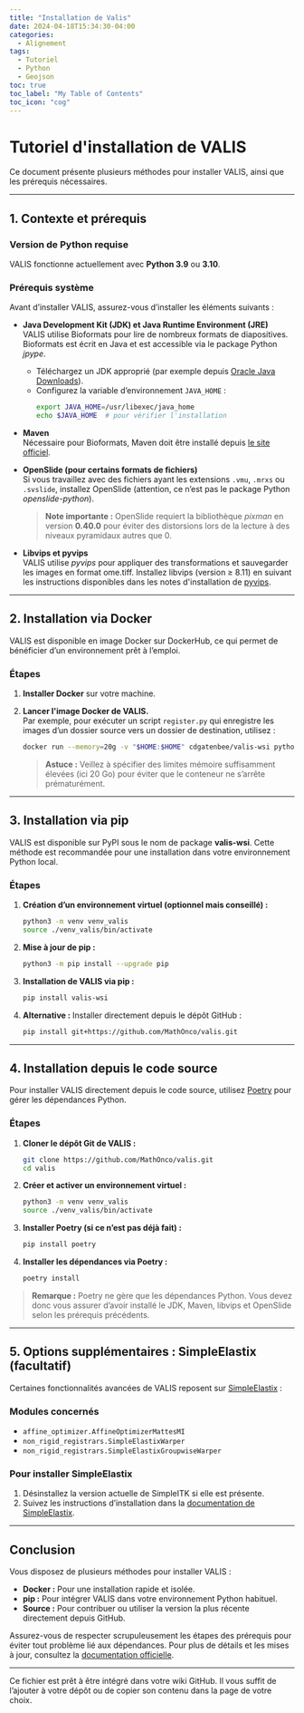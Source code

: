 ```yaml
---
title: "Installation de Valis"
date: 2024-04-18T15:34:30-04:00
categories:
  - Alignement
tags:
  - Tutoriel
  - Python
  - Geojson
toc: true
toc_label: "My Table of Contents"
toc_icon: "cog"
---
```


# Tutoriel d'installation de VALIS

Ce document présente plusieurs méthodes pour installer VALIS, ainsi que les prérequis nécessaires.

---

## 1. Contexte et prérequis

### Version de Python requise
VALIS fonctionne actuellement avec **Python 3.9** ou **3.10**.

### Prérequis système
Avant d’installer VALIS, assurez-vous d’installer les éléments suivants :

- **Java Development Kit (JDK) et Java Runtime Environment (JRE)**  
  VALIS utilise Bioformats pour lire de nombreux formats de diapositives. Bioformats est écrit en Java et est accessible via le package Python *jpype*.
  - Téléchargez un JDK approprié (par exemple depuis [Oracle Java Downloads](https://www.oracle.com/java/technologies/javase-downloads.html)).
  - Configurez la variable d’environnement `JAVA_HOME` :
    ```bash
    export JAVA_HOME=/usr/libexec/java_home
    echo $JAVA_HOME  # pour vérifier l'installation
    ```

- **Maven**  
  Nécessaire pour Bioformats, Maven doit être installé depuis [le site officiel](https://maven.apache.org/index.html).

- **OpenSlide (pour certains formats de fichiers)**  
  Si vous travaillez avec des fichiers ayant les extensions `.vmu`, `.mrxs` ou `.svslide`, installez OpenSlide (attention, ce n’est pas le package Python *openslide-python*).  
  > **Note importante :** OpenSlide requiert la bibliothèque *pixman* en version **0.40.0** pour éviter des distorsions lors de la lecture à des niveaux pyramidaux autres que 0.

- **Libvips et pyvips**  
  VALIS utilise *pyvips* pour appliquer des transformations et sauvegarder les images en format ome.tiff. Installez libvips (version ≥ 8.11) en suivant les instructions disponibles dans les notes d'installation de [pyvips](https://github.com/libvips/pyvips).

---

## 2. Installation via Docker

VALIS est disponible en image Docker sur DockerHub, ce qui permet de bénéficier d’un environnement prêt à l’emploi.

### Étapes

1. **Installer Docker** sur votre machine.
2. **Lancer l'image Docker de VALIS.**  
   Par exemple, pour exécuter un script `register.py` qui enregistre les images d’un dossier source vers un dossier de destination, utilisez :

    ```bash
    docker run --memory=20g -v "$HOME:$HOME" cdgatenbee/valis-wsi python3 /full/path/to/register.py -src_dir /full/path/to/images_to_align -dst_dir /full/path/to/where_to_save_results
    ```

    > **Astuce :** Veillez à spécifier des limites mémoire suffisamment élevées (ici 20 Go) pour éviter que le conteneur ne s’arrête prématurément.

---

## 3. Installation via pip

VALIS est disponible sur PyPI sous le nom de package **valis-wsi**. Cette méthode est recommandée pour une installation dans votre environnement Python local.

### Étapes

1. **Création d’un environnement virtuel (optionnel mais conseillé) :**
    ```bash
    python3 -m venv venv_valis
    source ./venv_valis/bin/activate
    ```

2. **Mise à jour de pip :**
    ```bash
    python3 -m pip install --upgrade pip
    ```

3. **Installation de VALIS via pip :**
    ```bash
    pip install valis-wsi
    ```

4. **Alternative :** Installer directement depuis le dépôt GitHub :
    ```bash
    pip install git+https://github.com/MathOnco/valis.git
    ```

---

## 4. Installation depuis le code source

Pour installer VALIS directement depuis le code source, utilisez [Poetry](https://python-poetry.org/) pour gérer les dépendances Python.

### Étapes

1. **Cloner le dépôt Git de VALIS :**
    ```bash
    git clone https://github.com/MathOnco/valis.git
    cd valis
    ```

2. **Créer et activer un environnement virtuel :**
    ```bash
    python3 -m venv venv_valis
    source ./venv_valis/bin/activate
    ```

3. **Installer Poetry (si ce n’est pas déjà fait) :**
    ```bash
    pip install poetry
    ```

4. **Installer les dépendances via Poetry :**
    ```bash
    poetry install
    ```

> **Remarque :** Poetry ne gère que les dépendances Python. Vous devez donc vous assurer d’avoir installé le JDK, Maven, libvips et OpenSlide selon les prérequis précédents.

---

## 5. Options supplémentaires : SimpleElastix (facultatif)

Certaines fonctionnalités avancées de VALIS reposent sur [SimpleElastix](http://simpleelastix.github.io) :

### Modules concernés

- `affine_optimizer.AffineOptimizerMattesMI`
- `non_rigid_registrars.SimpleElastixWarper`
- `non_rigid_registrars.SimpleElastixGroupwiseWarper`

### Pour installer SimpleElastix

1. Désinstallez la version actuelle de SimpleITK si elle est présente.
2. Suivez les instructions d’installation dans la [documentation de SimpleElastix](https://simpleelastix.readthedocs.io).

---

## Conclusion

Vous disposez de plusieurs méthodes pour installer VALIS :

- **Docker :** Pour une installation rapide et isolée.
- **pip :** Pour intégrer VALIS dans votre environnement Python habituel.
- **Source :** Pour contribuer ou utiliser la version la plus récente directement depuis GitHub.

Assurez-vous de respecter scrupuleusement les étapes des prérequis pour éviter tout problème lié aux dépendances. Pour plus de détails et les mises à jour, consultez la [documentation officielle](https://valis.readthedocs.io/en/latest/installation.html).

---

Ce fichier est prêt à être intégré dans votre wiki GitHub. Il vous suffit de l’ajouter à votre dépôt ou de copier son contenu dans la page de votre choix.
